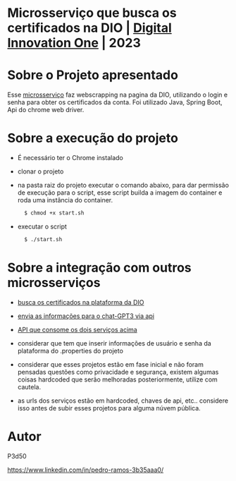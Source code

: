 # Microsserviço que busca os certificados na DIO | [Digital Innovation One](https://web.dio.me/) | 2023
 

# Sobre o Projeto apresentado

Esse [microsserviço](https://github.com/P3d50/certificates) faz webscrapping na pagina da DIO, utilizando o login e senha para obter os certificados da conta.
Foi utilizado Java, Spring Boot, Api do chrome web driver.


# Sobre a execução do projeto
  - É necessário ter o Chrome instalado
  - clonar o projeto
  - na pasta raiz do projeto executar o comando abaixo, para dar permissão de execução para o script, esse script builda a imagem do container e roda uma instância do container.

    ```bash
      $ chmod +x start.sh
    ```
  - executar o script 
    ```bash
      $ ./start.sh
    ```
     

# Sobre a integração com outros microsserviços

 - [busca os certificados na plataforma da DIO](https://github.com/P3d50/certificates)
 - [envia as informações para o chat-GPT3 via api](https://github.com/P3d50/chatgtp)
 - [API que consome os dois serviços acima](https://github.com/P3d50/dio-bio)
 
 - considerar que tem que inserir informações de usuário e senha da plataforma do .properties do projeto
 - considerar que esses projetos estão em fase inicial e não foram pensadas questões como privacidade e segurança, existem algumas coisas hardcoded que serão melhoradas posteriormente, utilize com cautela.
 - as urls dos serviços estão em hardcoded, chaves de api, etc.. considere isso antes de subir esses projetos para alguma núvem pública.
 
 


# Autor

P3d50

https://www.linkedin.com/in/pedro-ramos-3b35aaa0/
